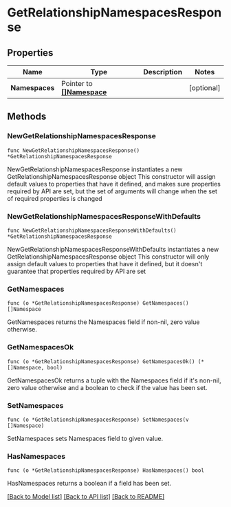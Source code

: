 # GetRelationshipNamespacesResponse

## Properties

Name | Type | Description | Notes
------------ | ------------- | ------------- | -------------
**Namespaces** | Pointer to [**[]Namespace**](Namespace.md) |  | [optional] 

## Methods

### NewGetRelationshipNamespacesResponse

`func NewGetRelationshipNamespacesResponse() *GetRelationshipNamespacesResponse`

NewGetRelationshipNamespacesResponse instantiates a new GetRelationshipNamespacesResponse object
This constructor will assign default values to properties that have it defined,
and makes sure properties required by API are set, but the set of arguments
will change when the set of required properties is changed

### NewGetRelationshipNamespacesResponseWithDefaults

`func NewGetRelationshipNamespacesResponseWithDefaults() *GetRelationshipNamespacesResponse`

NewGetRelationshipNamespacesResponseWithDefaults instantiates a new GetRelationshipNamespacesResponse object
This constructor will only assign default values to properties that have it defined,
but it doesn't guarantee that properties required by API are set

### GetNamespaces

`func (o *GetRelationshipNamespacesResponse) GetNamespaces() []Namespace`

GetNamespaces returns the Namespaces field if non-nil, zero value otherwise.

### GetNamespacesOk

`func (o *GetRelationshipNamespacesResponse) GetNamespacesOk() (*[]Namespace, bool)`

GetNamespacesOk returns a tuple with the Namespaces field if it's non-nil, zero value otherwise
and a boolean to check if the value has been set.

### SetNamespaces

`func (o *GetRelationshipNamespacesResponse) SetNamespaces(v []Namespace)`

SetNamespaces sets Namespaces field to given value.

### HasNamespaces

`func (o *GetRelationshipNamespacesResponse) HasNamespaces() bool`

HasNamespaces returns a boolean if a field has been set.


[[Back to Model list]](../README.md#documentation-for-models) [[Back to API list]](../README.md#documentation-for-api-endpoints) [[Back to README]](../README.md)


